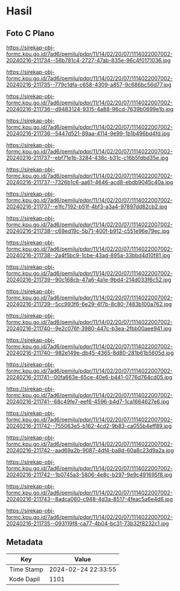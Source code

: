 # Hasil

## Foto C Plano

https://sirekap-obj-formc.kpu.go.id/7ad6/pemilu/pdpr/11/14/02/20/07/1114022007002-20240216-211734--56b781c4-2727-47ab-835e-96c4f0171036.jpg

https://sirekap-obj-formc.kpu.go.id/7ad6/pemilu/pdpr/11/14/02/20/07/1114022007002-20240216-211735--779c1dfa-c658-4309-a857-9c686bc56d77.jpg

https://sirekap-obj-formc.kpu.go.id/7ad6/pemilu/pdpr/11/14/02/20/07/1114022007002-20240216-211736--d9483124-9315-4a88-96cd-7639b0699e1b.jpg

https://sirekap-obj-formc.kpu.go.id/7ad6/pemilu/pdpr/11/14/02/20/07/1114022007002-20240216-211736--5447d521-89aa-4114-9e99-1b1b496bd4fd.jpg

https://sirekap-obj-formc.kpu.go.id/7ad6/pemilu/pdpr/11/14/02/20/07/1114022007002-20240216-211737--ebf71e1b-3284-438c-b31c-c16b5fdbd35e.jpg

https://sirekap-obj-formc.kpu.go.id/7ad6/pemilu/pdpr/11/14/02/20/07/1114022007002-20240216-211737--7326b1c6-aa61-4646-acd8-ebdb9045c40a.jpg

https://sirekap-obj-formc.kpu.go.id/7ad6/pemilu/pdpr/11/14/02/20/07/1114022007002-20240216-211737--e1fc7192-b51f-4bf3-a3a4-97897dd82cb2.jpg

https://sirekap-obj-formc.kpu.go.id/7ad6/pemilu/pdpr/11/14/02/20/07/1114022007002-20240216-211738--c69ed19c-5b71-400f-b912-c551e96e79ec.jpg

https://sirekap-obj-formc.kpu.go.id/7ad6/pemilu/pdpr/11/14/02/20/07/1114022007002-20240216-211738--2a4f5bc9-1cbe-43ad-895a-33bbd4d10f81.jpg

https://sirekap-obj-formc.kpu.go.id/7ad6/pemilu/pdpr/11/14/02/20/07/1114022007002-20240216-211739--90c168cb-47a6-4a1e-9bd4-214d033f6c52.jpg

https://sirekap-obj-formc.kpu.go.id/7ad6/pemilu/pdpr/11/14/02/20/07/1114022007002-20240216-211739--5cc993f6-6e29-4f7b-8c80-7483b100a762.jpg

https://sirekap-obj-formc.kpu.go.id/7ad6/pemilu/pdpr/11/14/02/20/07/1114022007002-20240216-211740--9e2c076f-3980-447c-b3ea-2fbb00aee941.jpg

https://sirekap-obj-formc.kpu.go.id/7ad6/pemilu/pdpr/11/14/02/20/07/1114022007002-20240216-211740--982e149e-db45-4365-8d80-281b61b5605d.jpg

https://sirekap-obj-formc.kpu.go.id/7ad6/pemilu/pdpr/11/14/02/20/07/1114022007002-20240216-211741--00fa663e-65ce-40e6-b441-0776d764cd05.jpg

https://sirekap-obj-formc.kpu.go.id/7ad6/pemilu/pdpr/11/14/02/20/07/1114022007002-20240216-211741--68c49fe7-eef6-4596-b4d7-1ca1664627e6.jpg

https://sirekap-obj-formc.kpu.go.id/7ad6/pemilu/pdpr/11/14/02/20/07/1114022007002-20240216-211742--755063e5-b162-4cd2-9b83-ca055b4eff89.jpg

https://sirekap-obj-formc.kpu.go.id/7ad6/pemilu/pdpr/11/14/02/20/07/1114022007002-20240216-211742--aad69a2b-9087-4df4-ba8d-60a8c23d9a2a.jpg

https://sirekap-obj-formc.kpu.go.id/7ad6/pemilu/pdpr/11/14/02/20/07/1114022007002-20240216-211742--1b0745a3-5806-4e8c-b297-9e9c491695f8.jpg

https://sirekap-obj-formc.kpu.go.id/7ad6/pemilu/pdpr/11/14/02/20/07/1114022007002-20240216-211743--8adca060-c948-4d3a-8517-4feac5a6e4d6.jpg

https://sirekap-obj-formc.kpu.go.id/7ad6/pemilu/pdpr/11/14/02/20/07/1114022007002-20240216-211735--093119f8-ca77-4b04-bc31-73b32f8232c1.jpg


## Metadata

| Key        | Value               |
| ---------- | ------------------- |
| Time Stamp | 2024-02-24 22:33:55 |
| Kode Dapil | 1101                |




